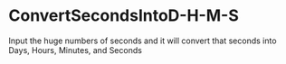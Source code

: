 # ConvertSecondsIntoD-H-M-S
Input the huge numbers of seconds and it will convert that seconds into Days, Hours, Minutes, and Seconds
